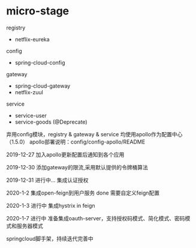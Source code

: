 # micro-stage

registry
   - netflix-eureka

config
   - spring-cloud-config
 
gateway
   - spring-cloud-gateway
   - netflix-zuul

service
   - service-user 
   - service-goods (@Deprecate)
   

弃用config模块，registry & gateway & service 均使用apollo作为配置中心（1.5.0）
apollo部署说明：config/config-apollo/README

2019-12-27
    加入apollo更新配置后通知到各个应用 

2019-12-30
    添加gateway的限流,采用默认提供的令牌桶算法
    
2019-12-31 进行中...
    集成认证授权

2020-1-2
    集成open-feign到用户服务 done
    需要自定义feign配置

2020-1-3 进行中
    集成hystrix in feign
    
2020-1-7 进行中
    准备集成oauth-server，支持授权码模式、简化模式、密码模式和服务器模式
    
springcloud脚手架，持续迭代完善中
